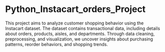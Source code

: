 # Python_Instacart_orders_Project
This project aims to analyze customer shopping behavior using the Instacart dataset. The dataset contains transactional data, including details about orders, products, aisles, and departments. Through data cleaning, preprocessing, and visualization, we uncover insights about purchasing patterns, reorder behaviors, and shopping trends.
